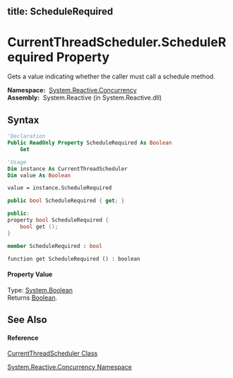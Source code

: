 title: ScheduleRequired
---
# CurrentThreadScheduler.ScheduleRequired Property

Gets a value indicating whether the caller must call a schedule method.

**Namespace:**  [System.Reactive.Concurrency](System.Reactive.Concurrency/System.Reactive.Concurrency)  
**Assembly:**  System.Reactive (in System.Reactive.dll)

## Syntax

```vb
'Declaration
Public ReadOnly Property ScheduleRequired As Boolean
    Get
```

```vb
'Usage
Dim instance As CurrentThreadScheduler
Dim value As Boolean

value = instance.ScheduleRequired
```

```csharp
public bool ScheduleRequired { get; }
```

```c++
public:
property bool ScheduleRequired {
    bool get ();
}
```

```fsharp
member ScheduleRequired : bool
```

```jscript
function get ScheduleRequired () : boolean
```

#### Property Value

Type: [System.Boolean](https://msdn.microsoft.com/en-us/library/a28wyd50)  
Returns [Boolean](https://msdn.microsoft.com/en-us/library/a28wyd50).

## See Also

#### Reference

[CurrentThreadScheduler Class](CurrentThreadScheduler/CurrentThreadScheduler)

[System.Reactive.Concurrency Namespace](System.Reactive.Concurrency/System.Reactive.Concurrency)
